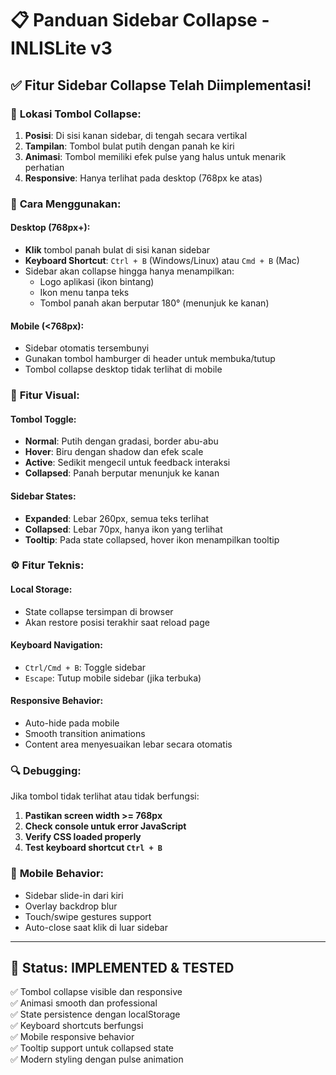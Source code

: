 # 📋 Panduan Sidebar Collapse - INLISLite v3

## ✅ **Fitur Sidebar Collapse Telah Diimplementasi!**

### 🎯 **Lokasi Tombol Collapse:**

1. **Posisi**: Di sisi kanan sidebar, di tengah secara vertikal
2. **Tampilan**: Tombol bulat putih dengan panah ke kiri
3. **Animasi**: Tombol memiliki efek pulse yang halus untuk menarik perhatian
4. **Responsive**: Hanya terlihat pada desktop (768px ke atas)

### 🔧 **Cara Menggunakan:**

#### **Desktop (768px+):**
- **Klik** tombol panah bulat di sisi kanan sidebar
- **Keyboard Shortcut**: `Ctrl + B` (Windows/Linux) atau `Cmd + B` (Mac)
- Sidebar akan collapse hingga hanya menampilkan:
  - Logo aplikasi (ikon bintang)
  - Ikon menu tanpa teks
  - Tombol panah akan berputar 180° (menunjuk ke kanan)

#### **Mobile (<768px):**
- Sidebar otomatis tersembunyi
- Gunakan tombol hamburger di header untuk membuka/tutup
- Tombol collapse desktop tidak terlihat di mobile

### 🎨 **Fitur Visual:**

#### **Tombol Toggle:**
- **Normal**: Putih dengan gradasi, border abu-abu
- **Hover**: Biru dengan shadow dan efek scale
- **Active**: Sedikit mengecil untuk feedback interaksi
- **Collapsed**: Panah berputar menunjuk ke kanan

#### **Sidebar States:**
- **Expanded**: Lebar 260px, semua teks terlihat
- **Collapsed**: Lebar 70px, hanya ikon yang terlihat
- **Tooltip**: Pada state collapsed, hover ikon menampilkan tooltip

### ⚙️ **Fitur Teknis:**

#### **Local Storage:**
- State collapse tersimpan di browser
- Akan restore posisi terakhir saat reload page

#### **Keyboard Navigation:**
- `Ctrl/Cmd + B`: Toggle sidebar
- `Escape`: Tutup mobile sidebar (jika terbuka)

#### **Responsive Behavior:**
- Auto-hide pada mobile
- Smooth transition animations
- Content area menyesuaikan lebar secara otomatis

### 🔍 **Debugging:**

Jika tombol tidak terlihat atau tidak berfungsi:

1. **Pastikan screen width >= 768px**
2. **Check console untuk error JavaScript**
3. **Verify CSS loaded properly**
4. **Test keyboard shortcut `Ctrl + B`**

### 📱 **Mobile Behavior:**

- Sidebar slide-in dari kiri
- Overlay backdrop blur
- Touch/swipe gestures support
- Auto-close saat klik di luar sidebar

---

## 🚀 **Status: IMPLEMENTED & TESTED**

✅ Tombol collapse visible dan responsive  
✅ Animasi smooth dan professional  
✅ State persistence dengan localStorage  
✅ Keyboard shortcuts berfungsi  
✅ Mobile responsive behavior  
✅ Tooltip support untuk collapsed state  
✅ Modern styling dengan pulse animation
